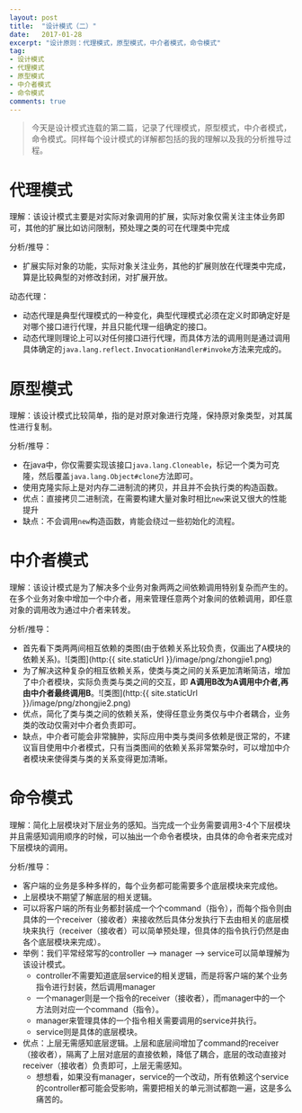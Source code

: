 ```yaml
---
layout: post
title:  "设计模式（二）"
date:   2017-01-28
excerpt: "设计原则：代理模式，原型模式，中介者模式，命令模式"
tag:
- 设计模式
- 代理模式
- 原型模式
- 中介者模式
- 命令模式
comments: true
---
```

> 今天是设计模式连载的第二篇，记录了代理模式，原型模式，中介者模式，命令模式。同样每个设计模式的详解都包括的我的理解以及我的分析推导过程。

# 代理模式
理解：该设计模式主要是对实际对象调用的扩展，实际对象仅需关注主体业务即可，其他的扩展比如访问限制，预处理之类的可在代理类中完成

分析/推导：

* 扩展实际对象的功能，实际对象关注业务，其他的扩展则放在代理类中完成，算是比较典型的对修改封闭，对扩展开放。

动态代理：

* 动态代理是典型代理模式的一种变化，典型代理模式必须在定义时即确定好是对哪个接口进行代理，并且只能代理一组确定的接口。
* 动态代理则理论上可以对任何接口进行代理，而具体方法的调用则是通过调用具体确定的```java.lang.reflect.InvocationHandler#invoke```方法来完成的。

# 原型模式
理解：该设计模式比较简单，指的是对原对象进行克隆，保持原对象类型，对其属性进行复制。

分析/推导：

* 在java中，你仅需要实现该接口```java.lang.Cloneable```，标记一个类为可克隆，然后覆盖```java.lang.Object#clone```方法即可。
* 使用克隆实际上是对内存二进制流的拷贝，并且并不会执行类的构造函数。
* 优点：直接拷贝二进制流，在需要构建大量对象时相比```new```来说又很大的性能提升
* 缺点：不会调用```new```构造函数，肯能会绕过一些初始化的流程。

# 中介者模式
理解：该设计模式是为了解决多个业务对象两两之间依赖调用特别复杂而产生的。在多个业务对象中增加一个中介者，用来管理任意两个对象间的依赖调用，即任意对象的调用改为通过中介者来转发。

分析/推导：

* 首先看下类两两间相互依赖的类图(由于依赖关系比较负责，仅画出了A模块的依赖关系)。![类图](http:{{ site.staticUrl }}/image/png/zhongjie1.png)
* 为了解决这种复杂的相互依赖关系，使类与类之间的关系更加清晰简洁，增加了中介者模块，实际负责类与类之间的交互，即 __A调用B改为A调用中介者,再由中介者最终调用B__。![类图](http:{{ site.staticUrl }}/image/png/zhongjie2.png)
* 优点，简化了类与类之间的依赖关系，使得任意业务类仅与中介者耦合，业务类的改动仅需对中介者负责即可。
* 缺点，中介者可能会非常臃肿，实际应用中类与类间多依赖是很正常的，不建议盲目使用中介者模式，只有当类图间的依赖关系非常繁杂时，可以增加中介者模块来使得类与类的关系变得更加清晰。

# 命令模式
理解：简化上层模块对下层业务的感知。当完成一个业务需要调用3-4个下层模块并且需感知调用顺序的时候，可以抽出一个命令者模块，由具体的命令者来完成对下层模块的调用。

分析/推导：

* 客户端的业务是多种多样的，每个业务都可能需要多个底层模块来完成他。
* 上层模块不期望了解底层的相关逻辑。
* 可以将客户端的所有业务都封装成一个个command（指令），而每个指令则由具体的一个receiver（接收者）来接收然后具体分发执行下去由相关的底层模块来执行（receiver（接收者）可以简单预处理，但具体的指令执行仍然是由各个底层模块来完成）。
* 举例：我们平常经常写的controller --> manager --> service可以简单理解为该设计模式。
    * controller不需要知道底层service的相关逻辑，而是将客户端的某个业务指令进行封装，然后调用manager
    * 一个manager则是一个指令的receiver（接收者），而manager中的一个方法则对应一个command（指令）。
    * manager来管理具体的一个指令相关需要调用的service并执行。
    * service则是具体的底层模块。
* 优点：上层无需感知底层逻辑。上层和底层间增加了command的receiver（接收者），隔离了上层对底层的直接依赖，降低了耦合，底层的改动直接对receiver（接收者）负责即可，上层无需感知。
    * 想想看，如果没有manager，service的一个改动，所有依赖这个service的controller都可能会受影响，需要把相关的单元测试都跑一遍，这是多么痛苦的。